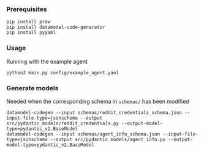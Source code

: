 ### Prerequisites

```
pip install praw
pip install datamodel-code-generator
pip install pyyaml
```

### Usage

Running with the example agent

```
python3 main.py config/example_agent.yaml
```

### Generate models

Needed when the corresponding schema in `schemas/` has been modified

```
datamodel-codegen --input schemas/reddit_credentials_schema.json --input-file-type=jsonschema --output src/pydantic_models/reddit_credentials.py --output-model-type=pydantic_v2.BaseModel
datamodel-codegen --input schemas/agent_info_schema.json --input-file-type=jsonschema --output src/pydantic_models/agent_info.py --output-model-type=pydantic_v2.BaseModel
```
